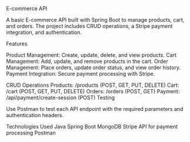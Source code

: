 E-commerce API

A basic E-commerce API built with Spring Boot to manage products, cart, and orders. The project includes CRUD operations, a Stripe payment integration, and authentication.

Features

Product Management: Create, update, delete, and view products.
Cart Management: Add, update, and remove products in the cart.
Order Management: Place orders, update order status, and view order history.
Payment Integration: Secure payment processing with Stripe.

CRUD Operations
Products: /products (POST, GET, PUT, DELETE)
Cart: /cart (POST, GET, PUT, DELETE)
Orders: /orders (POST, GET)
Payment: /api/payment/create-session (POST)
Testing

Use Postman to test each API endpoint with the required parameters and authentication headers.

Technologies Used
Java
Spring Boot
MongoDB
Stripe API for payment processing
Postman

